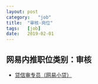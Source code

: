 ```yaml
---
layout:	post
category:	"job"
title:	"审核-岗位"
tags:	[job]
date:	2019-02-01
---
```

## 网易内推职位类别：审核
- [贷信审专员（网易小贷）](http://mobile.bole.netease.com/bole/boleDetail?id=955&employeeId=346f03c3cda5f04c&key=all)
